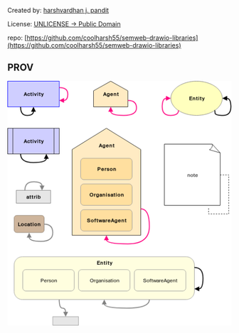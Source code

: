 Created by: [harshvardhan j. pandit](https://harshp.com/)

License: [UNLICENSE -> Public Domain](https://github.com/coolharsh55/semweb-drawio-libraries/blob/master/LICENSE)

repo: [https://github.com/coolharsh55/semweb-drawio-libraries](https://github.com/coolharsh55/semweb-drawio-libraries)

## PROV
![prov](diagrams/diagrams-prov.png)

